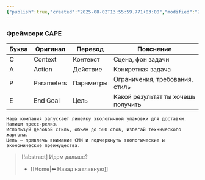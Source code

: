 ```yaml
---
{"publish":true,"created":"2025-08-02T13:55:59.771+03:00","modified":"2025-08-02T13:55:59.781+03:00","cssclasses":""}
---
```


### Фреймворк CAPE

|Буква|Оригинал|Перевод|Пояснение|
|---|---|---|---|
|C|Context|Контекст|Сцена, фон задачи|
|A|Action|Действие|Конкретная задача|
|P|Parameters|Параметры|Ограничения, требования, стиль|
|E|End Goal|Цель|Какой результат ты хочешь получить|
```
Наша компания запускает линейку экологичной упаковки для доставки.
Напиши пресс-релиз.
Используй деловой стиль, объём до 500 слов, избегай технического жаргона.
Цель — привлечь внимание СМИ и подчеркнуть экологические и экономические преимущества.
```

> [!abstract] Идем дальше?
> - [[Home\|⬅️ Назад на главную]]